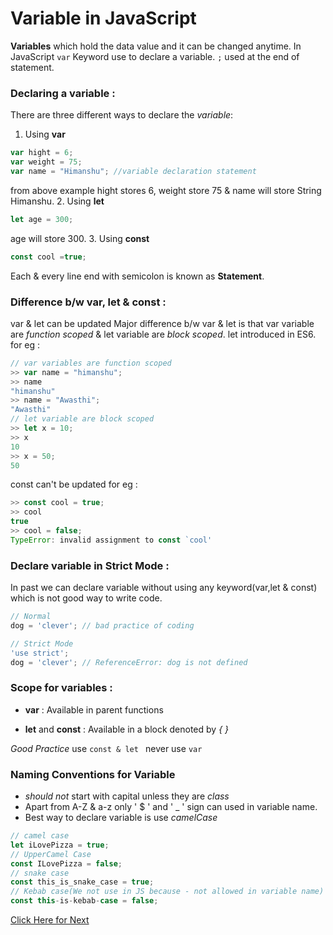 # Variable in JavaScript
**Variables** which hold the data value and it can be changed anytime. In JavaScript ``` var ```  Keyword use to declare a variable.
``` ; ``` used at the end of statement.

### Declaring a variable :
There are three different ways to declare the *variable*:
1. Using **var**
```javascript
var hight = 6;
var weight = 75;
var name = "Himanshu"; //variable declaration statement
```
from above example 
hight stores 6, weight store 75 & name will store String Himanshu.
2. Using **let**
```javascript
let age = 300;
```
age will store 300.
3. Using **const**
```javascript
const cool =true;
```
Each & every line end with semicolon is known as **Statement**.
### Difference b/w var, let & const :
var & let can be updated 
Major difference b/w var & let is that var variable are *function scoped* & let variable are *block scoped*. let introduced in ES6.
for eg : 
```javascript
// var variables are function scoped
>> var name = "himanshu";
>> name
"himanshu"
>> name = "Awasthi";
"Awasthi"
// let variable are block scoped
>> let x = 10;
>> x
10
>> x = 50;
50
```
const can't be updated
for eg :
```javascript
>> const cool = true;
>> cool
true
>> cool = false;
TypeError: invalid assignment to const `cool'
```
### Declare variable in **Strict Mode** :
In past we can declare variable without using any keyword(var,let & const) which is not good way to write code.
```javascript
// Normal 
dog = 'clever'; // bad practice of coding

// Strict Mode
'use strict';
dog = 'clever'; // ReferenceError: dog is not defined
```
### Scope for variables :
 -   **var** : Available in parent functions
        
 -   **let** and **const** : Available in a block denoted by _{ }_ 
 
 *Good Practice* use `const & let ` never use ` var `
 ### Naming Conventions for Variable
 - _should not_ start with capital unless they are _class_
 - Apart from A-Z & a-z only ' $ ' and ' _ ' sign can used in variable name.
 - Best way to declare variable is use _camelCase_
 ```javascript
 // camel case
 let iLovePizza = true;
 // UpperCamel Case
 const ILovePizza = false;
 // snake case
 const this_is_snake_case = true;
 // Kebab case(We not use in JS because - not allowed in variable name)
 const this-is-kebab-case = false;
 ```
 [Click Here for Next](03-code-quality-tooling.md)
     
